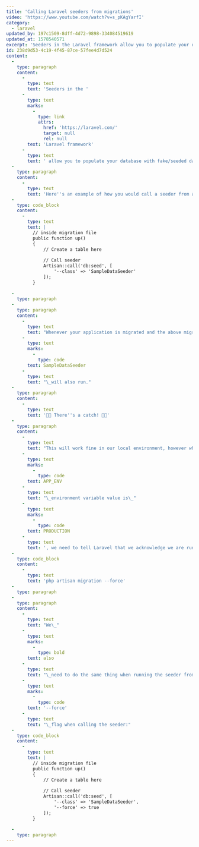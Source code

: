 ```yaml
---
title: 'Calling Laravel seeders from migrations'
video: 'https://www.youtube.com/watch?v=s_pKAgYarfI'
category:
  - laravel
updated_by: 197c1509-8dff-4d72-9898-334084519619
updated_at: 1578540571
excerpt: 'Seeders in the Laravel framework allow you to populate your database with fake/seeded data. As you probably know, you can call a seeder from within a migration using Laravel. This technique is used when you have data in your database that is critical to your codebase, like permissions. Permissions are referenced in your codebase, so they must exist in your database at all times as well.'
id: 238d9d53-4c19-4f45-87ce-57fee4d7d524
content:
  -
    type: paragraph
    content:
      -
        type: text
        text: 'Seeders in the '
      -
        type: text
        marks:
          -
            type: link
            attrs:
              href: 'https://laravel.com/'
              target: null
              rel: null
        text: 'Laravel framework'
      -
        type: text
        text: ' allow you to populate your database with fake/seeded data. As you probably know, you can call a seeder from within a migration using Laravel. This technique is used when you have data in your database that is critical to your codebase, like permissions. Permissions are referenced in your codebase, so they must exist in your database at all times as well.'
  -
    type: paragraph
    content:
      -
        type: text
        text: 'Here''s an example of how you would call a seeder from a migration:'
  -
    type: code_block
    content:
      -
        type: text
        text: |
          // inside migration file
          public function up()
          {
              // Create a table here
          
              // Call seeder
              Artisan::call('db:seed', [
                  '--class' => 'SampleDataSeeder'
              ]);
          }
          
  -
    type: paragraph
  -
    type: paragraph
    content:
      -
        type: text
        text: "Whenever your application is migrated and the above migration is run, the\_"
      -
        type: text
        marks:
          -
            type: code
        text: SampleDataSeeder
      -
        type: text
        text: "\_will also run."
  -
    type: paragraph
    content:
      -
        type: text
        text: '🚨🚨 There''s a catch! 🚨🚨'
  -
    type: paragraph
    content:
      -
        type: text
        text: "This will work fine in our local environment, however when we deploy this to production, the seeder will fail to run. Assuming our\_"
      -
        type: text
        marks:
          -
            type: code
        text: APP_ENV
      -
        type: text
        text: "\_environment variable value is\_"
      -
        type: text
        marks:
          -
            type: code
        text: PRODUCTION
      -
        type: text
        text: ', we need to tell Laravel that we acknowledge we are running this in production:'
  -
    type: code_block
    content:
      -
        type: text
        text: 'php artisan migration --force'
  -
    type: paragraph
  -
    type: paragraph
    content:
      -
        type: text
        text: "We\_"
      -
        type: text
        marks:
          -
            type: bold
        text: also
      -
        type: text
        text: "\_need to do the same thing when running the seeder from within the migration. When it comes down to it, all we're doing is invoking another Artisan command, which has its own set of flags. So to make sure our seeder works in production, pass the\_"
      -
        type: text
        marks:
          -
            type: code
        text: '--force'
      -
        type: text
        text: "\_flag when calling the seeder:"
  -
    type: code_block
    content:
      -
        type: text
        text: |
          // inside migration file
          public function up()
          {
              // Create a table here
          
              // Call seeder
              Artisan::call('db:seed', [
                  '--class' => 'SampleDataSeeder',
                  '--force' => true
              ]);
          }
          
  -
    type: paragraph
---
```


